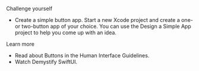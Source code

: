 Challenge yourself
- Create a simple button app. Start a new Xcode project and create a one- or two-button app of your choice. You can use the Design a Simple App project to help you come up with an idea.

Learn more
- Read about Buttons in the Human Interface Guidelines.
- Watch Demystify SwiftUI.